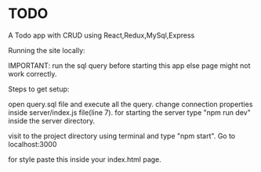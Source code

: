 # TODO
A Todo app with CRUD using React,Redux,MySql,Express


Running the site locally:

IMPORTANT: 
run the sql query before starting this app else page might not work correctly.

Steps to get setup:

open query.sql file and execute all the query.
change connection properties inside server/index.js file(line 7).
for starting the server type "npm run dev" inside the server directory.

visit to the project directory using terminal and type "npm start".
Go to localhost:3000


for style paste this inside your index.html page.

<link rel="stylesheet" href="https://cdnjs.cloudflare.com/ajax/libs/semantic-ui/2.4.1/semantic.min.css" />
